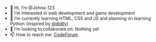 - 👋 Hi, I’m @Johna-123
- 👀 I’m interested in web development and game development
- 🌱 I’m currently learning HTML, CSS and JS and planning on learning Python (inspired by <a href='https://github.com/didlly'>@didlly</a>)
- 💞️ I’m looking to collaborate on: Nothing yet
- 📫 How to reach me: <a href="https://codeforum.org/index.php?conversations/add&to=Johna">CodeForum</a>
